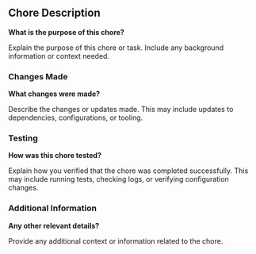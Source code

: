 ## Chore Description

**What is the purpose of this chore?**

Explain the purpose of this chore or task. Include any background information or context needed.

### Changes Made

**What changes were made?**

Describe the changes or updates made. This may include updates to dependencies, configurations, or tooling.

### Testing

**How was this chore tested?**

Explain how you verified that the chore was completed successfully. This may include running tests, checking logs, or verifying configuration changes.

### Additional Information

**Any other relevant details?**

Provide any additional context or information related to the chore.

